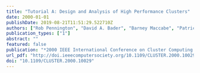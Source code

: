 ```yaml
---
title: "Tutorial A: Design and Analysis of High Performance Clusters"
date: 2000-01-01
publishDate: 2019-08-21T11:51:29.522710Z
authors: ["Rob Pennington", "David A. Bader", "Barney Maccabe", "Patricia A. Kovatch", "Stephen L. Scott"]
publication_types: ["1"]
abstract: ""
featured: false
publication: "*2000 IEEE International Conference on Cluster Computing (CLUSTER 2000), November 28th - December 1st, 2000, Technische Universität Chemnitz, Saxony, Germany*"
url_pdf: "http://doi.ieeecomputersociety.org/10.1109/CLUSTER.2000.10029"
doi: "10.1109/CLUSTER.2000.10029"
---
```


